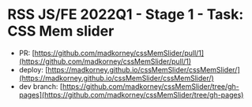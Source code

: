 # RSS JS/FE 2022Q1 - Stage 1 - Task: CSS Mem slider


* PR:  [https://github.com/madkorney/cssMemSlider/pull/1](https://github.com/madkorney/cssMemSlider/pull/1)  
* deploy: [https://madkorney.github.io/cssMemSlider/cssMemSlider/](https://madkorney.github.io/cssMemSlider/cssMemSlider/)  
* dev branch:  [https://github.com/madkorney/cssMemSlider/tree/gh-pages](https://github.com/madkorney/cssMemSlider/tree/gh-pages)  
